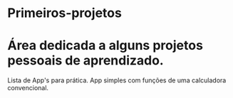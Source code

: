 # Primeiros-projetos
# Área dedicada a alguns projetos pessoais de aprendizado.
Lista de App's para prática.
App simples com funções de uma calculadora convencional.
